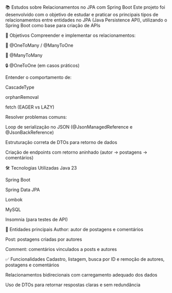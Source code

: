 📚 Estudos sobre Relacionamentos no JPA com Spring Boot
Este projeto foi desenvolvido com o objetivo de estudar e praticar os principais tipos de relacionamentos entre entidades no JPA (Java Persistence API), utilizando o Spring Boot como base para criação de APIs 

🎯 Objetivos
Compreender e implementar os relacionamentos:

🔁 @OneToMany / @ManyToOne

🔗 @ManyToMany

🔒 @OneToOne (em casos práticos)

Entender o comportamento de:

CascadeType

orphanRemoval

fetch (EAGER vs LAZY)

Resolver problemas comuns:

Loop de serialização no JSON (@JsonManagedReference e @JsonBackReference)

Estruturação correta de DTOs para retorno de dados

Criação de endpoints com retorno aninhado (autor → postagens → comentários)

🛠️ Tecnologias Utilizadas
Java 23

Spring Boot

Spring Data JPA

Lombok

MySQL

Insomnia (para testes de API)

📌 Entidades principais
Author: autor de postagens e comentários

Post: postagens criadas por autores

Comment: comentários vinculados a posts e autores

✅ Funcionalidades
Cadastro, listagem, busca por ID e remoção de autores, postagens e comentários

Relacionamentos bidirecionais com carregamento adequado dos dados

Uso de DTOs para retornar respostas claras e sem redundância

